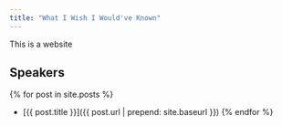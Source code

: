 ```yaml
---
title: "What I Wish I Would've Known"
---
```


This is a website

## Speakers

{% for post in site.posts %}
  - [{{ post.title }}]({{ post.url | prepend: site.baseurl }})
{% endfor %}

